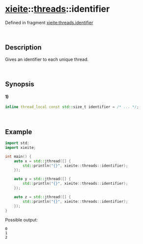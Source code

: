 # [xieite](../../xieite.md)\:\:[threads](../../threads.md)\:\:identifier
Defined in fragment [xieite:threads.identifier](../../../src/threads/identifier.cpp)

&nbsp;

## Description
Gives an identifier to each unique thread.

&nbsp;

## Synopsis
#### 1)
```cpp
inline thread_local const std::size_t identifier = /* ... */;
```

&nbsp;

## Example
```cpp
import std;
import xieite;

int main() {
    auto x = std::jthread([] {
        std::println("{}", xieite::threads::identifier);
    });

    auto y = std::jthread([] {
        std::println("{}", xieite::threads::identifier);
    });

    auto z = std::jthread([] {
        std::println("{}", xieite::threads::identifier);
    });
}
```
Possible output:
```
0
1
2
```
